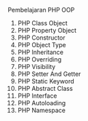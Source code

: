 Pembelajaran PHP OOP

1. PHP Class Object
2. PHP Property Object
3. PHP Constructor
4. PHP Object Type
5. PHP Inheritance
6. PHP Overriding
7. PHP Visibility
8. PHP Setter And Getter
9. PHP Static Keyword
10. PHP Abstract Class
11. PHP Interface
12. PHP Autoloading
13. PHP Namespace